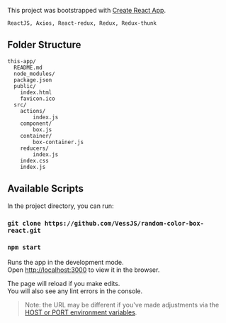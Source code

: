 This project was bootstrapped with [Create React App](https://github.com/facebookincubator/create-react-app).

`ReactJS, Axios, React-redux, Redux, Redux-thunk`

## Folder Structure

```
this-app/
  README.md
  node_modules/
  package.json
  public/
    index.html
    favicon.ico
  src/
    actions/
        index.js
    component/
        box.js
    container/
        box-container.js
    reducers/
        index.js
    index.css
    index.js
```

## Available Scripts

In the project directory, you can run:
### `git clone https://github.com/VessJS/random-color-box-react.git`
### `npm start`

Runs the app in the development mode.<br>
Open [http://localhost:3000](http://localhost:3000) to view it in the browser.

The page will reload if you make edits.<br>
You will also see any lint errors in the console.


>Note: the URL may be different if you've made adjustments via the [HOST or PORT environment variables](#advanced-configuration).
